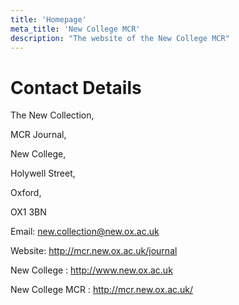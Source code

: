 ```yaml
---
title: 'Homepage'
meta_title: 'New College MCR'
description: "The website of the New College MCR"
---
```


# Contact Details

The New Collection,

MCR Journal,

New College,

Holywell Street,

Oxford,

OX1 3BN

Email: new.collection@new.ox.ac.uk

Website: http://mcr.new.ox.ac.uk/journal

 
New College : http://www.new.ox.ac.uk

New College MCR : http://mcr.new.ox.ac.uk/